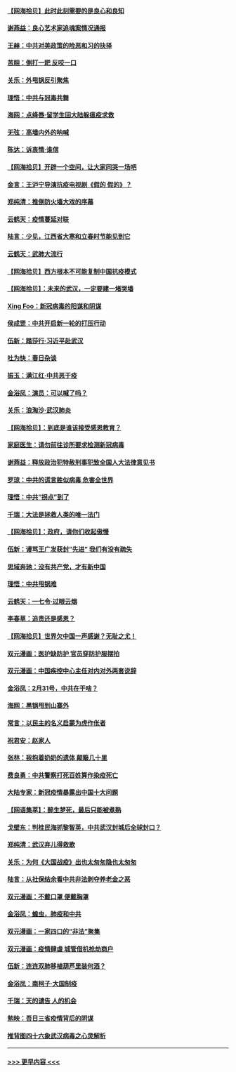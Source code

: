 #### [【网海拾贝】此时此刻需要的是良心和良知](../pages/nsc993/n11945471.md?t=03172131) 
#### [谢燕益：良心艺术家追魂案情况通报](../pages/nsc993/n11945327.md?t=03172131) 
#### [王赫：中共对美政策的险恶和习的抉择](../pages/nsc993/n11944942.md?t=03172131) 
#### [苦胆：倒打一耙 反咬一口](../pages/nsc993/n11944542.md?t=03172131) 
#### [关乐：外甩锅反引聚焦](../pages/nsc993/n11944211.md?t=03172131) 
#### [理悟：中共与冠毒共舞](../pages/nsc993/n11944197.md?t=03172131) 
#### [海网：点绛唇‧留学生回大陆躲瘟疫求救](../pages/nsc993/n11944043.md?t=03172131) 
#### [无弦：高墙内外的呐喊](../pages/nsc993/n11943684.md?t=03172131) 
#### [陈达：诉衷情·谁信](../pages/nsc993/n11942899.md?t=03172131) 
#### [【网海拾贝】开辟一个空间，让大家同哭一场吧](../pages/nsc993/n11942165.md?t=03172131) 
#### [金言：王沪宁导演抗疫电视剧《假的 假的》？](../pages/nsc993/n11941510.md?t=03172131) 
#### [郑纯清：推倒防火墙大戏的序幕](../pages/nsc993/n11940838.md?t=03172131) 
#### [云鹤天：疫情蔓延对联](../pages/nsc993/n11940579.md?t=03172131) 
#### [陆言：少见，江西省大寒和立春时节能见到它](../pages/nsc993/n11939983.md?t=03172131) 
#### [云鹤天：武肺大流行](../pages/nsc993/n11939902.md?t=03172131) 
#### [【网海拾贝】西方根本不可能复制中国抗疫模式](../pages/nsc993/n11939725.md?t=03172131) 
#### [【网海拾贝】：未来的武汉，一定要建一堵哭墙](../pages/nsc993/n11938684.md?t=03172131) 
#### [Xing Foo：新冠病毒的阳谋和阴谋](../pages/nsc993/n11936086.md?t=03172131) 
#### [侯成罡：中共开启新一轮的打压行动](../pages/nsc993/n11935730.md?t=03172131) 
#### [伍新：踏莎行‧习近平赴武汉](../pages/nsc993/n11935157.md?t=03172131) 
#### [吐为快：春日杂谈](../pages/nsc993/n11934776.md?t=03172131) 
#### [振玉：满江红‧中共恶于疫](../pages/nsc993/n11934647.md?t=03172131) 
#### [金浴凤：演员：可以喊了吗？](../pages/nsc993/n11934602.md?t=03172131) 
#### [关乐：浪淘沙·武汉肺炎](../pages/nsc993/n11931792.md?t=03172131) 
#### [【网海拾贝】：到底是谁该接受感恩教育？](../pages/nsc993/n11931552.md?t=03172131) 
#### [家庭医生：请勿前往诊所要求检测新冠病毒](../pages/nsc993/n11929190.md?t=03172131) 
#### [谢燕益：释放政治犯特赦刑事犯致全国人大法律意见书](../pages/nsc993/n11928978.md?t=03172131) 
#### [罗琼：中共的谎言胜似病毒 危害全世界](../pages/nsc993/n11922636.md?t=03172131) 
#### [理悟：中共“拐点”到了](../pages/nsc993/n11928496.md?t=03172131) 
#### [千瑞：大法是拯救人类的唯一法门](../pages/nsc993/n11927637.md?t=03172131) 
#### [【网海拾贝】：政府，请你们收起傲慢](../pages/nsc993/n11926932.md?t=03172131) 
#### [伍新：谩骂王广发获封“先进” 我们有没有疏失](../pages/nsc993/n11926101.md?t=03172131) 
#### [思域奔驰：没有共产党，才有新中国](../pages/nsc993/n11926058.md?t=03172131) 
#### [理悟：中共甩锅难](../pages/nsc993/n11925355.md?t=03172131) 
#### [云鹤天：一七令·过眼云烟](../pages/nsc993/n11925284.md?t=03172131) 
#### [李春草：追责还是感恩？](../pages/nsc993/n11925274.md?t=03172131) 
#### [【网海拾贝】世界欠中国一声感谢？无耻之尤！](../pages/nsc993/n11925239.md?t=03172131) 
#### [双元漫画：医护缺防护 官员穿防护服摆拍](../pages/nsc993/n11923899.md?t=03172131) 
#### [双元漫画：中国疾控中心主任对内对外两套说辞](../pages/nsc993/n11921994.md?t=03172131) 
#### [金浴凤：2月31号，中共在干啥？](../pages/nsc993/n11922706.md?t=03172131) 
#### [海网：黑锅甩到山寨外](../pages/nsc993/n11922688.md?t=03172131) 
#### [常言：以民主的名义启蒙为虎作伥者](../pages/nsc993/n11922217.md?t=03172131) 
#### [祝君安：赵家人](../pages/nsc993/n11922209.md?t=03172131) 
#### [张林：我抱着奶奶的遗体 颠簸几十里](../pages/nsc993/n11920945.md?t=03172131) 
#### [费良勇：中共警察打死百姓算作染疫死亡](../pages/nsc993/n11919264.md?t=03172131) 
#### [大陆专家：新冠疫情暴露出中国十大问题](../pages/nsc993/n11919187.md?t=03172131) 
#### [【网语集萃】：醉生梦死，最后只能被煮熟](../pages/nsc993/n11918994.md?t=03172131) 
#### [戈壁东：判桂民海抓黎智英，中共武汉封城后全球封口？](../pages/nsc993/n11917982.md?t=03172131) 
#### [郑纯清：武汉弃儿得救歌](../pages/nsc993/n11917881.md?t=03172131) 
#### [关乐：为何《大国战疫》出也太匆匆隐也太匆匆](../pages/nsc993/n11917792.md?t=03172131) 
#### [陆言：从社保结余看中共非法剥夺养老金之恶](../pages/nsc993/n11917084.md?t=03172131) 
#### [双元漫画：不戴口罩 便戴胸罩](../pages/nsc993/n11916447.md?t=03172131) 
#### [金浴凤：蝗虫，肺疫和中共](../pages/nsc993/n11916904.md?t=03172131) 
#### [双元漫画：一家四口的“非法”聚集](../pages/nsc993/n11916378.md?t=03172131) 
#### [双元漫画：疫情肆虐 城管借机抢劫商户](../pages/nsc993/n11916310.md?t=03172131) 
#### [伍新：连连双肺移植葫芦里装何酒？](../pages/nsc993/n11913667.md?t=03172131) 
#### [金浴凤：南柯子·大国制疫](../pages/nsc993/n11913657.md?t=03172131) 
#### [千瑞：天的谴告  人的机会](../pages/nsc993/n11913309.md?t=03172131) 
#### [勉映：吾日三省疫情背后的阴谋](../pages/nsc993/n11913079.md?t=03172131) 
#### [推背图四十六象武汉病毒之心灵解析](../pages/nsc993/n11911761.md?t=03172131) 

----
#### [ >>> 更早内容 <<< ](../indexes/nsc993-earlier.md)
